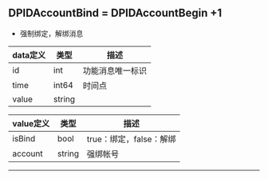 ## DPIDAccountBind = DPIDAccountBegin +1

*  强制绑定，解绑消息

|  data定义 |    类型| 描述 | 
|---|---|---|
|id|int| 功能消息唯一标识|
|time| int64| 时间点 |
|value|string| |


|  value定义 |  类型|   描述 | 
|---|---|---|
|isBind|bool| true：绑定，false：解绑|
|account |string| 强绑帐号 |

---